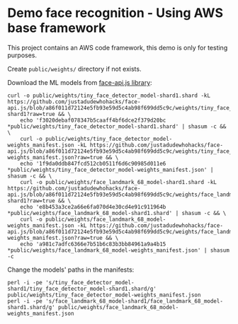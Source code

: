 # Demo face recognition - Using AWS base framework 

This project contains an AWS code framework, this demo is only for testing purposes. 

Create `public/weights/` directory if not exists.

Download the ML models from [face-api.js library](https://github.com/justadudewhohacks/face-api.js):

```
curl -o public/weights/tiny_face_detector_model-shard1.shard -kL https://github.com/justadudewhohacks/face-api.js/blob/a86f011d72124e5fb93e59d5c4ab98f699dd5c9c/weights/tiny_face_detector_model-shard1?raw=true && \
    echo 'f3020debaf078347b5caaff4bf6dce2f379d20bc *public/weights/tiny_face_detector_model-shard1.shard' | shasum -c && \
    curl -o public/weights/tiny_face_detector_model-weights_manifest.json -kL https://github.com/justadudewhohacks/face-api.js/blob/a86f011d72124e5fb93e59d5c4ab98f699dd5c9c/weights/tiny_face_detector_model-weights_manifest.json?raw=true && \
    echo '1f9da0ddb847fcd512cb0511f6d6c90985d011e6 *public/weights/tiny_face_detector_model-weights_manifest.json' | shasum -c && \
    curl -o public/weights/face_landmark_68_model-shard1.shard -kL https://github.com/justadudewhohacks/face-api.js/blob/a86f011d72124e5fb93e59d5c4ab98f699dd5c9c/weights/face_landmark_68_model-shard1?raw=true && \
    echo 'e8b453a3ce2a66e6fa070d4e30cd4e91c911964b *public/weights/face_landmark_68_model-shard1.shard' | shasum -c && \
    curl -o public/weights/face_landmark_68_model-weights_manifest.json -kL https://github.com/justadudewhohacks/face-api.js/blob/a86f011d72124e5fb93e59d5c4ab98f699dd5c9c/weights/face_landmark_68_model-weights_manifest.json?raw=true && \
    echo 'a981c7adfc6366e7b51b6c83b3bb84961a9a4b15 *public/weights/face_landmark_68_model-weights_manifest.json' | shasum -c
```

Change the models' paths in the manifests:

```
perl -i -pe 's/tiny_face_detector_model-shard1/tiny_face_detector_model-shard1.shard/g' public/weights/tiny_face_detector_model-weights_manifest.json
perl -i -pe 's/face_landmark_68_model-shard1/face_landmark_68_model-shard1.shard/g' public/weights/face_landmark_68_model-weights_manifest.json
```

